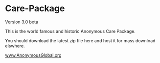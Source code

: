 # Care-Package

Version 3.0 beta

This is the world famous and historic Anonymous Care Package.

You should download the latest zip file here and host it for mass download elswhere.

www.AnonymousGlobal.org